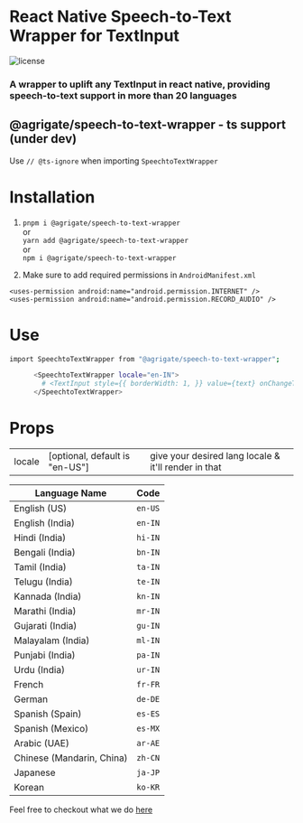 # React Native Speech-to-Text Wrapper for TextInput
![license](https://img.shields.io/badge/Licensed-ISC-success)

### A wrapper to uplift any TextInput in react native, providing speech-to-text support in more than 20 languages

## @agrigate/speech-to-text-wrapper - ts support (under dev)
Use `// @ts-ignore` when importing `SpeechtoTextWrapper`

# Installation

1. ```pnpm i @agrigate/speech-to-text-wrapper``` </br>
or </br>
```yarn add @agrigate/speech-to-text-wrapper``` </br>
or </br>
```npm i @agrigate/speech-to-text-wrapper```

2. Make sure to add required permissions in `AndroidManifest.xml`

```
<uses-permission android:name="android.permission.INTERNET" />
<uses-permission android:name="android.permission.RECORD_AUDIO" />
```

# Use

```sh
import SpeechtoTextWrapper from "@agrigate/speech-to-text-wrapper";
```

```sh
      <SpeechtoTextWrapper locale="en-IN">
        # <TextInput style={{ borderWidth: 1, }} value={text} onChangeText={v => settext(v)} /> [ANY TEXT INPUT]
      </SpeechtoTextWrapper>
```

# Props

<table>
<tbody>
<tr>
<td>locale</td>
<td>[optional, default is "en-US"]</td>
<td>give your desired lang locale & it'll render in that </td>
</tr>
</tbody>
</table>

| Language Name             | Code    |
| ------------------------- | ------- |
| English (US)              | `en-US` |
| English (India)           | `en-IN` |
| Hindi (India)             | `hi-IN` |
| Bengali (India)           | `bn-IN` |
| Tamil (India)             | `ta-IN` |
| Telugu (India)            | `te-IN` |
| Kannada (India)           | `kn-IN` |
| Marathi (India)           | `mr-IN` |
| Gujarati (India)          | `gu-IN` |
| Malayalam (India)         | `ml-IN` |
| Punjabi (India)           | `pa-IN` |
| Urdu (India)              | `ur-IN` |
| French                    | `fr-FR` |
| German                    | `de-DE` |
| Spanish (Spain)           | `es-ES` |
| Spanish (Mexico)          | `es-MX` |
| Arabic (UAE)              | `ar-AE` |
| Chinese (Mandarin, China) | `zh-CN` |
| Japanese                  | `ja-JP` |
| Korean                    | `ko-KR` |

Feel free to checkout what we do [here](https://theruraltrust.com/)
